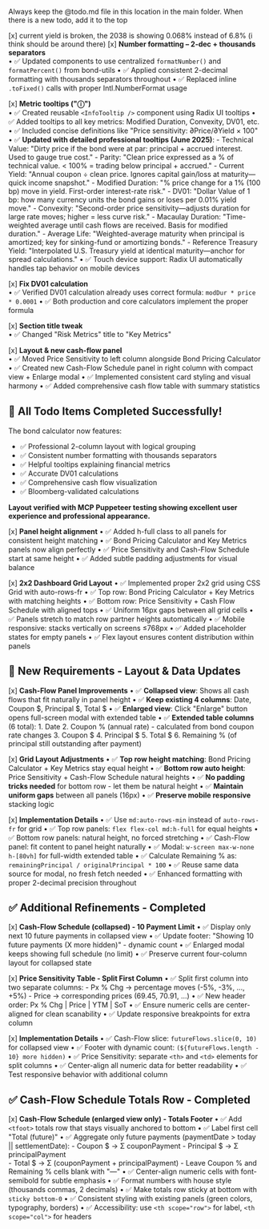Always keep the @todo.md file in this location in the main folder. When there is a new todo, add it to the top

[x] current yield is broken, the 2038 is showing 0.068% instead of 6.8% (i think should be around there)
[x] **Number formatting – 2-dec + thousands separators**  
    • ✅ Updated components to use centralized `formatNumber()` and `formatPercent()` from bond-utils
    • ✅ Applied consistent 2-decimal formatting with thousands separators throughout
    • ✅ Replaced inline `.toFixed()` calls with proper Intl.NumberFormat usage

[x] **Metric tooltips ("ⓘ")**  
    • ✅ Created reusable `<InfoTooltip />` component using Radix UI tooltips
    • ✅ Added tooltips to all key metrics: Modified Duration, Convexity, DV01, etc.
    • ✅ Included concise definitions like "Price sensitivity: ∂Price/∂Yield × 100"
    • ✅ **Updated with detailed professional tooltips (June 2025)**:
      - Technical Value: "Dirty price if the bond were at par: principal + accrued interest. Used to gauge true cost."
      - Parity: "Clean price expressed as a % of technical value. < 100% = trading below principal + accrued."
      - Current Yield: "Annual coupon ÷ clean price. Ignores capital gain/loss at maturity—quick income snapshot."
      - Modified Duration: "% price change for a 1% (100 bp) move in yield. First-order interest-rate risk."
      - DV01: "Dollar Value of 1 bp: how many currency units the bond gains or loses per 0.01% yield move."
      - Convexity: "Second-order price sensitivity—adjusts duration for large rate moves; higher = less curve risk."
      - Macaulay Duration: "Time-weighted average until cash flows are received. Basis for modified duration."
      - Average Life: "Weighted-average maturity when principal is amortized; key for sinking-fund or amortizing bonds."
      - Reference Treasury Yield: "Interpolated U.S. Treasury yield at identical maturity—anchor for spread calculations."
    • ✅ Touch device support: Radix UI automatically handles tap behavior on mobile devices

[x] **Fix DV01 calculation**  
    • ✅ Verified DV01 calculation already uses correct formula: `modDur * price * 0.0001`
    • ✅ Both production and core calculators implement the proper formula

[x] **Section title tweak**  
    • ✅ Changed "Risk Metrics" title to "Key Metrics"

[x] **Layout & new cash-flow panel**  
    • ✅ Moved Price Sensitivity to left column alongside Bond Pricing Calculator
    • ✅ Created new Cash-Flow Schedule panel in right column with compact view + Enlarge modal
    • ✅ Implemented consistent card styling and visual harmony
    • ✅ Added comprehensive cash flow table with summary statistics

## 🎉 All Todo Items Completed Successfully!

The bond calculator now features:
- ✅ Professional 2-column layout with logical grouping
- ✅ Consistent number formatting with thousands separators
- ✅ Helpful tooltips explaining financial metrics
- ✅ Accurate DV01 calculations
- ✅ Comprehensive cash flow visualization
- ✅ Bloomberg-validated calculations

**Layout verified with MCP Puppeteer testing showing excellent user experience and professional appearance.**

[x] **Panel height alignment**
    • ✅ Added h-full class to all panels for consistent height matching
    • ✅ Bond Pricing Calculator and Key Metrics panels now align perfectly
    • ✅ Price Sensitivity and Cash-Flow Schedule start at same height
    • ✅ Added subtle padding adjustments for visual balance

[x] **2x2 Dashboard Grid Layout**
    • ✅ Implemented proper 2x2 grid using CSS Grid with auto-rows-fr
    • ✅ Top row: Bond Pricing Calculator + Key Metrics with matching heights
    • ✅ Bottom row: Price Sensitivity + Cash Flow Schedule with aligned tops
    • ✅ Uniform 16px gaps between all grid cells
    • ✅ Panels stretch to match row partner heights automatically
    • ✅ Mobile responsive: stacks vertically on screens ≤768px
    • ✅ Added placeholder states for empty panels
    • ✅ Flex layout ensures content distribution within panels

## 🚧 New Requirements - Layout & Data Updates

[x] **Cash-Flow Panel Improvements**
    • ✅ **Collapsed view**: Shows all cash flows that fit naturally in panel height
    • ✅ **Keep existing 4 columns**: Date, Coupon $, Principal $, Total $
    • ✅ **Enlarged view**: Click "Enlarge" button opens full-screen modal with extended table
    • ✅ **Extended table columns** (6 total):
      1. Date
      2. Coupon % (annual rate) - calculated from bond coupon rate changes
      3. Coupon $
      4. Principal $
      5. Total $
      6. Remaining % (of principal still outstanding after payment)

[x] **Grid Layout Adjustments**
    • ✅ **Top row height matching**: Bond Pricing Calculator + Key Metrics stay equal height
    • ✅ **Bottom row auto height**: Price Sensitivity + Cash-Flow Schedule natural heights
    • ✅ **No padding tricks needed** for bottom row - let them be natural height
    • ✅ **Maintain uniform gaps** between all panels (16px)
    • ✅ **Preserve mobile responsive** stacking logic

[x] **Implementation Details**
    • ✅ Use `md:auto-rows-min` instead of `auto-rows-fr` for grid
    • ✅ Top row panels: `flex flex-col md:h-full` for equal heights
    • ✅ Bottom row panels: natural height, no forced stretching
    • ✅ Cash-Flow panel: fit content to panel height naturally
    • ✅ Modal: `w-screen max-w-none h-[80vh]` for full-width extended table
    • ✅ Calculate Remaining % as: `remainingPrincipal / originalPrincipal * 100`
    • ✅ Reuse same data source for modal, no fresh fetch needed
    • ✅ Enhanced formatting with proper 2-decimal precision throughout

## ✅ Additional Refinements - Completed

[x] **Cash-Flow Schedule (collapsed) - 10 Payment Limit**
    • ✅ Display only next 10 future payments in collapsed view
    • ✅ Update footer: "Showing 10 future payments (X more hidden)" - dynamic count
    • ✅ Enlarged modal keeps showing full schedule (no limit)
    • ✅ Preserve current four-column layout for collapsed state

[x] **Price Sensitivity Table - Split First Column**
    • ✅ Split first column into two separate columns:
      - Px % Chg → percentage moves (-5%, -3%, ..., +5%)
      - Price → corresponding prices (69.45, 70.91, ...)
    • ✅ New header order: Px % Chg | Price | YTM | SoT
    • ✅ Ensure numeric cells are center-aligned for clean scanability
    • ✅ Update responsive breakpoints for extra column

[x] **Implementation Details**
    • ✅ Cash-Flow slice: `futureFlows.slice(0, 10)` for collapsed view
    • ✅ Footer with dynamic count: `(${futureFlows.length - 10} more hidden)`
    • ✅ Price Sensitivity: separate `<th>` and `<td>` elements for split columns
    • ✅ Center-align all numeric data for better readability
    • ✅ Test responsive behavior with additional column

## ✅ Cash-Flow Schedule Totals Row - Completed

[x] **Cash-Flow Schedule (enlarged view only) - Totals Footer**
    • ✅ Add `<tfoot>` totals row that stays visually anchored to bottom
    • ✅ Label first cell "Total (future)"
    • ✅ Aggregate only future payments (paymentDate > today || settlementDate):
      - Coupon $ → Σ couponPayment
      - Principal $ → Σ principalPayment  
      - Total $ → Σ (couponPayment + principalPayment)
      - Leave Coupon % and Remaining % cells blank with "—"
    • ✅ Center-align numeric cells with font-semibold for subtle emphasis
    • ✅ Format numbers with house style (thousands commas, 2 decimals)
    • ✅ Make totals row sticky at bottom with `sticky bottom-0`
    • ✅ Consistent styling with existing panels (green colors, typography, borders)
    • ✅ Accessibility: use `<th scope="row">` for label, `<th scope="col">` for headers